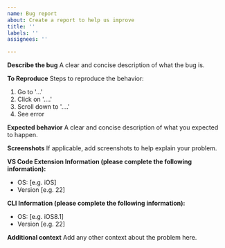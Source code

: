```yaml
---
name: Bug report
about: Create a report to help us improve
title: ''
labels: ''
assignees: ''

---
```


**Describe the bug**
A clear and concise description of what the bug is.

**To Reproduce**
Steps to reproduce the behavior:
1. Go to '...'
2. Click on '....'
3. Scroll down to '....'
4. See error

**Expected behavior**
A clear and concise description of what you expected to happen.

**Screenshots**
If applicable, add screenshots to help explain your problem.

**VS Code Extension Information (please complete the following information):**
 - OS: [e.g. iOS]
 - Version [e.g. 22]

**CLI Information (please complete the following information):**
 - OS: [e.g. iOS8.1]
 - Version [e.g. 22]

**Additional context**
Add any other context about the problem here.
